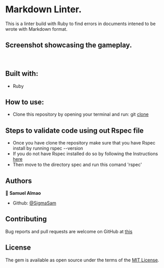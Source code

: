 # Markdown Linter.

This is a linter build with Ruby to find errors in documents intened to be wrote with Markdown format.

## Screenshot showcasing the gameplay.
<img src=""/>
<img src=""/>
<img src=""/>
<img src=""/>

## Built with:
- Ruby

## How to use:
- Clone this repository by opening your terminal and run:
  git [clone](https://github.com/SigmaSam/MarkDown-Linter.)

## Steps to validate code using out Rspec file
- Once you have clone the repository make sure that you have Rspec install by running rspec --version
- If you do not have Rspec installed do so by following the Instructions [here](https://medium.com/@amliving/my-rails-rspec-set-up-6451269847f9)
- Then move to the directory spec and run this comand 'rspec'

## Authors

👤 **Samuel Almao**
- Github: [@SigmaSam](https://github.com/SigmaSam)

## Contributing
Bug reports and pull requests are welcome on GitHub at [this](https://github.com/SigmaSam/Tic-Tac-Toe-Microverse.)

## License
The gem is available as open source under the terms of the [MIT License](https://opensource.org/licenses/MIT).